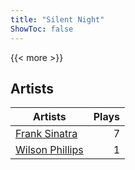 ```yaml
---
title: "Silent Night"
ShowToc: false
---
```


{{< more >}}

## Artists
Artists | Plays 
----- | -----: 
[Frank Sinatra](/artists/frank-sinatra-739) | 7
[Wilson Phillips](/artists/wilson-phillips-29912) | 1

